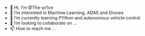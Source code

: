 - 👋 Hi, I’m @The-pr1ce
- 👀 I’m interested in Machine Learning, ADAS and Drones
- 🌱 I’m currently learning PYthon and autonomous vehicle control
- 💞️ I’m looking to collaborate on ...
- 📫 How to reach me ...

<!---
The-pr1ce/The-pr1ce is a ✨ special ✨ repository because its `README.md` (this file) appears on your GitHub profile.
You can click the Preview link to take a look at your changes.
--->
